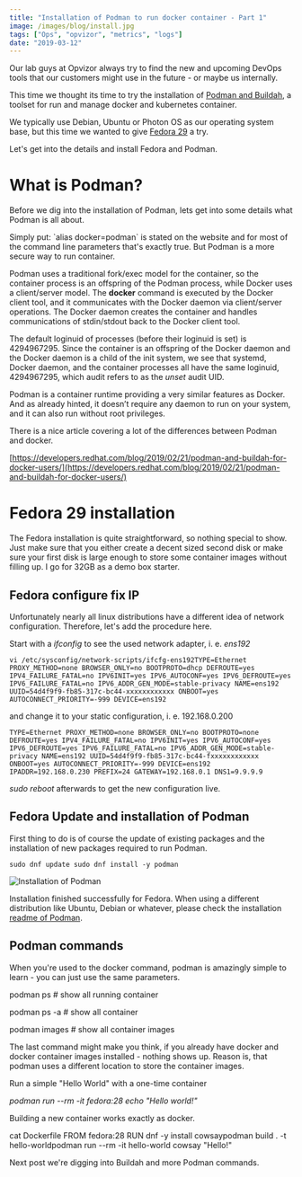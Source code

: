 ```yaml
---
title: "Installation of Podman to run docker container - Part 1"
image: /images/blog/install.jpg
tags: ["Ops", "opvizor", "metrics", "logs"]
date: "2019-03-12"
---
```


Our lab guys at Opvizor always try to find the new and upcoming DevOps tools that our customers might use in the future - or maybe us internally.

This time we thought its time to try the installation of [Podman and Buildah](https://podman.io/releases/), a toolset for run and manage docker and kubernetes container.

We typically use Debian, Ubuntu or Photon OS as our operating system base, but this time we wanted to give [Fedora 29](https://getfedora.org/) a try.

Let's get into the details and install Fedora and Podman.

# What is Podman?

Before we dig into the installation of Podman, lets get into some details what Podman is all about.

Simply put: \`alias docker=podman\` is stated on the website and for most of the command line parameters that's exactly true. But Podman is a more secure way to run container.

Podman uses a traditional fork/exec model for the container, so the container process is an offspring of the Podman process, while Docker uses a client/server model. The **docker** command is executed by the Docker client tool, and it communicates with the Docker daemon via client/server operations. The Docker daemon creates the container and handles communications of stdin/stdout back to the Docker client tool.

The default loginuid of processes (before their loginuid is set) is 4294967295. Since the container is an offspring of the Docker daemon and the Docker daemon is a child of the init system, we see that systemd, Docker daemon, and the container processes all have the same loginuid, 4294967295, which audit refers to as the _unset_ audit UID.

Podman is a container runtime providing a very similar features as Docker. And as already hinted, it doesn’t require any daemon to run on your system, and it can also run without root privileges. 

There is a nice article covering a lot of the differences between Podman and docker.

[https://developers.redhat.com/blog/2019/02/21/podman-and-buildah-for-docker-users/](https://developers.redhat.com/blog/2019/02/21/podman-and-buildah-for-docker-users/)

# Fedora 29 installation

The Fedora installation is quite straightforward, so nothing special to show. Just make sure that you either create a decent sized second disk or make sure your first disk is large enough to store some container images without filling up. I go for 32GB as a demo box starter.

## Fedora configure fix IP

Unfortunately nearly all linux distributions have a different idea of network configuration. Therefore, let's add the procedure here.

Start with a _ifconfig_ to see the used network adapter, i. e. _ens192_

`vi /etc/sysconfig/network-scripts/ifcfg-ens192TYPE=Ethernet PROXY_METHOD=none BROWSER_ONLY=no BOOTPROTO=dhcp DEFROUTE=yes IPV4_FAILURE_FATAL=no IPV6INIT=yes IPV6_AUTOCONF=yes IPV6_DEFROUTE=yes IPV6_FAILURE_FATAL=no IPV6_ADDR_GEN_MODE=stable-privacy NAME=ens192 UUID=54d4f9f9-fb85-317c-bc44-xxxxxxxxxxxx ONBOOT=yes AUTOCONNECT_PRIORITY=-999 DEVICE=ens192`

and change it to your static configuration, i. e. 192.168.0.200

`TYPE=Ethernet PROXY_METHOD=none BROWSER_ONLY=no BOOTPROTO=none DEFROUTE=yes IPV4_FAILURE_FATAL=no IPV6INIT=yes IPV6_AUTOCONF=yes IPV6_DEFROUTE=yes IPV6_FAILURE_FATAL=no IPV6_ADDR_GEN_MODE=stable-privacy NAME=ens192 UUID=54d4f9f9-fb85-317c-bc44-fxxxxxxxxxxxx ONBOOT=yes AUTOCONNECT_PRIORITY=-999 DEVICE=ens192 IPADDR=192.168.0.230 PREFIX=24 GATEWAY=192.168.0.1 DNS1=9.9.9.9`

_sudo reboot_ afterwards to get the new configuration live.

## Fedora Update and installation of Podman

First thing to do is of course the update of existing packages and the installation of new packages required to run Podman.

`sudo dnf update sudo dnf install -y podman`

![Installation of Podman](/images/blog/install.jpg)

Installation finished successfully for Fedora. When using a different distribution like Ubuntu, Debian or whatever, please check the installation [readme of Podman](https://github.com/containers/libpod/blob/master/docs/tutorials/podman_tutorial.md).

## Podman commands

When you're used to the docker command, podman is amazingly simple to learn - you can just use the same parameters.

podman ps # show all running container

podman ps -a # show all container

podman images # show all container images

The last command might make you think, if you already have docker and docker container images installed - nothing shows up. Reason is, that podman uses a different location to store the container images.

Run a simple "Hello World" with a one-time container

_podman run --rm -it fedora:28 echo "Hello world!"_

Building a new container works exactly as docker.

cat Dockerfile FROM fedora:28 RUN dnf -y install cowsaypodman build . -t hello-worldpodman run --rm -it hello-world cowsay "Hello!"

Next post we're digging into Buildah and more Podman commands.
